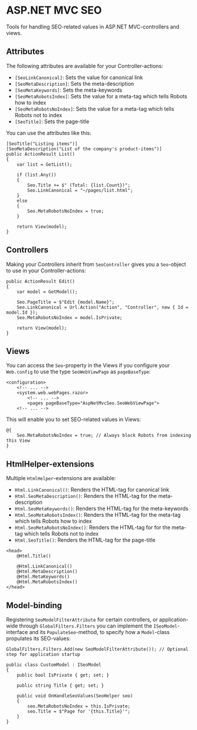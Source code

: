 # ASP.NET MVC SEO

Tools for handling SEO-related values in ASP.NET MVC-controllers and views.

## Attributes
The following attributes are available for your Controller-actions:

- `[SeoLinkCanonical]`: Sets the value for canonical link
- `[SeoMetaDescription]`: Sets the meta-description
- `[SeoMetaKeywords]`: Sets the meta-keywords
- `[SeoMetaRobotsIndex]`: Sets the value for a meta-tag which tells Robots how to index
- `[SeoMetaRobotsNoIndex]`: Sets the value for a meta-tag which tells Robots not to index
- `[SeoTitle]`: Sets the page-title

You can use the attributes like this:

```
[SeoTitle("Listing items")]
[SeoMetaDescription("List of the company's product-items")]
public ActionResult List()
{
    var list = GetList();
    
    if (list.Any())
    {
        Seo.Title += $" (Total: {list.Count})";
        Seo.LinkCanonical = "~/pages/list.html";
    }
    else
    {
        Seo.MetaRobotsNoIndex = true;
    }

    return View(model);
}
```

## Controllers
Making your Controllers inherit from `SeoController` gives you a `Seo`-object to use in your Controller-actions:

```
public ActionResult Edit()
{
    var model = GetModel();
    
    Seo.PageTitle = $"Edit {model.Name}";
    Seo.LinkCanonical = Url.Action("Action", "Controller", new { Id = model.Id });
    Seo.MetaRobotsNoIndex = model.IsPrivate;
    
    return View(model);
}
```

## Views
You can access the `Seo`-property in the Views if you configure your `Web.config` to use the type
`SeoWebViewPage` as `pageBaseType`:

```
<configuration>
    <!-- ... -->
    <system.web.webPages.razor>
        <!-- ... -->
        <pages pageBaseType="AspNetMvcSeo.SeoWebViewPage">
    <!-- ... -->
```
This will enable you to set SEO-related values in Views:


```
@{
    Seo.MetaRobotsNoIndex = true; // Always block Robots from indexing this View
}
```

## HtmlHelper-extensions
Multiple `HtmlHelper`-extensions are available:

- `Html.LinkCanonical()`: Renders the HTML-tag for canonical link
- `Html.SeoMetaDescription()`: Renders the HTML-tag for the meta-description
- `Html.SeoMetaKeywords()`: Renders the HTML-tag for the meta-keywords
- `Html.SeoMetaRobotsIndex()`: Renders the HTML-tag for the meta-tag which tells Robots how to index
- `Html.SeoMetaRobotsNoIndex()`: Renders the HTML-tag for for the meta-tag which tells Robots not to index
- `Html.SeoTitle()`: Renders the HTML-tag for the page-title 

```
<head>
    @Html.Title()
    
    @Html.LinkCanonical()
    @Html.MetaDescription()
    @Html.MetaKeywords()
    @Html.MetaRobotsIndex()
</head>
```


## Model-binding
Registering `SeoModelFilterAttribute` for certain controllers, or application-wide through `GlobalFilters.Filters` you can implement the `ISeoModel`-interface and its `PopulateSeo`-method, to specify how a `Model`-class propulates its SEO-values:

```
GlobalFilters.Filters.Add(new SeoModelFilterAttribute()); // Optional step for application startup
```

```
public class CustomModel : ISeoModel
{
    public bool IsPrivate { get; set; }
    
    public string Title { get; set; }

    public void OnHandleSeoValues(SeoHelper seo)
    {
        seo.MetaRobotsNoIndex = this.IsPrivate;
        seo.Title = $"Page for '{this.Title}'";
    }
}
```